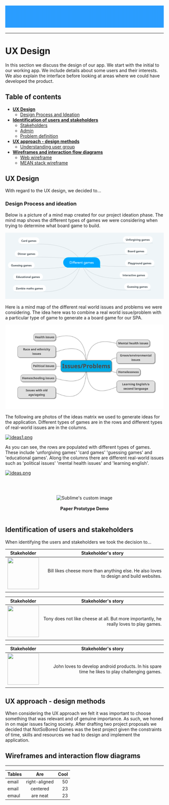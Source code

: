 <div align="center">

![alt text](https://github.com/ChrisEssery/group-project/blob/dev/Logo/header.png)

</div>

___

# UX Design

In this section we discuss the design of our app. We start with the initial to our working app. We include details about some users and their interests. We also explain the interface before looking at areas where we could have developed the product.

## Table of contents

* [**UX Design**](#ux-design)
   * [Design Process and Ideation](#design-process-and-ideation)
* [**Identification of users and stakeholders**](#identification-of-users-and-stakeholders)
   * [Stakeholders](#stakeholders)
   * [Admin](#admin)
   * [Problem definition](#problem-definition)
* [**UX approach - design methods**](#ux-approach-design-methods)
  * [Understanding user group](#understanding-user-group)
* [**Wireframes and interaction flow diagrams**](#wireframes-and-interaction-flow-diagrams)
  * [Web wireframe](#web-wireframe)
  * [MEAN stack wireframe](#mean-stack-wireframe)


## UX Design

With regard to the UX design, we decided to...

### Design Process and ideation


Below is a picture of a mind map created for our project ideation phase. The mind map shows the different types of games we were considering when trying to determine what board game to build.

<div align="center">

![alt text](https://github.com/ChrisEssery/group-project/blob/dev/Logo/mind_map.png)

</div>

Here is a mind map of the different real world issues and problems we were considering. The idea here was to combine a real world issue/problem with a particular type of game to generate a a board game for our SPA.

<div align="center">

![alt text](https://github.com/ChrisEssery/group-project/blob/dev/Logo/mind_map2.png)

</div>

The following are photos of the ideas matrix we used to generate ideas for the application. Different types of games are in the rows and different types of real-world issues are in the columns.

[![ideas1.png](https://i.postimg.cc/TwvNhtdg/ideas1.png)](https://postimg.cc/WDSwH6J1)

As you can see, the rows are populated with different types of games. These include 'unforgiving games' 'card games' 'guessing games' and 'educational games'. Along the columns there are different real-world issues such as 'political issues' 'mental health issues' and 'learning english'.

[![ideas.png](https://i.postimg.cc/GtcMx9sp/ideas.png)](https://postimg.cc/MMFbW65k)

<br/><br/>
<p align="center">
  <img width="700" height="400" src="https://github.com/ChrisEssery/group-project/blob/dev/Portfolio/images/demo.gif" alt="Sublime's custom image">
  <br/><br/>
  <b >Paper Prototype Demo</b>
  <br/><br/>
</p>



## Identification of users and stakeholders

When identifying the users and stakeholders we took the decision to...


| Stakeholder                                                                         | Stakeholder's story                                                 |
| ----------------------------------------------------------------------------------- |:-------------------------------------------------------------------:|
|<img align="left" width="100" height="100" src="http://www.fillmurray.com/100/100">|<div style="text-align: right"> Bill likes cheese more than anything else. He also loves to design and build websites. </div>                                                                                                                                                        |                                                                                                           
|                                                                                     |                                                                     |




| Stakeholder                                                                         | Stakeholder's story                                                 |
| ----------------------------------------------------------------------------------- |:-------------------------------------------------------------------:|
|<img align="left" width="100" height="100" src="https://www.placecage.com/100/100">|<div style="text-align: right"> Tony does not like cheese at all. But more importantly, he really loves to play games. </div>                                                                                                                                                        |                                                                                                           
|                                                                                     |                                                                     |




| Stakeholder                                                                         | Stakeholder's story                                                 |
| ----------------------------------------------------------------------------------- |:-------------------------------------------------------------------:|
|<img align="left" width="100" height="100" src="https://www.stevensegallery.com/100/100">|<div style="text-align: right"> John loves to develop android products. In his spare time he likes to play challenging games. </div>                                                                                                                                                        |                                                                                                           
|                                                                                     |                                                                     |







## UX approach - design methods

When considering the UX approach we felt it was important to choose something that was relevant and of genuine importance. As such, we honed in on majar issues facing society. After drafting two project proposals we decided that NotSoBored Games was the best project given the constraints of time, skills and resources we had to design and implement the application.

## Wireframes and interaction flow diagrams





___



| Tables        | Are           | Cool  |
| ------------- |:-------------:| -----:|
| email         | right-aligned | 50    |
| email         | centered      | 23    |
| emaul         | are neat      | 23    |
